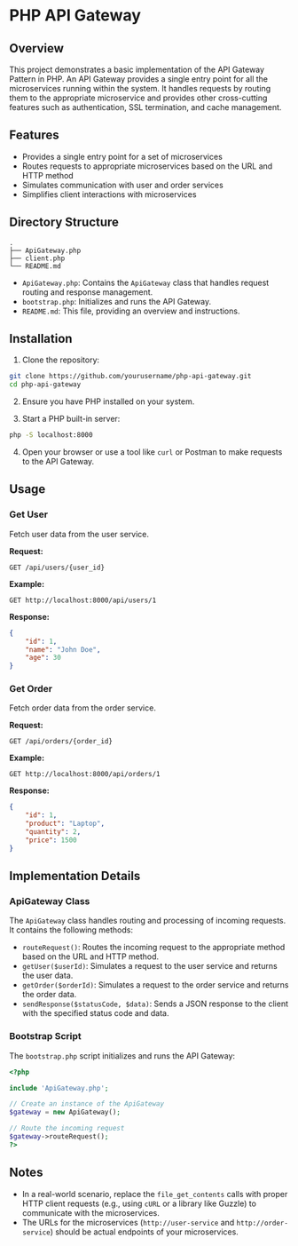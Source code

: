 # PHP API Gateway

## Overview

This project demonstrates a basic implementation of the API Gateway Pattern in PHP. An API Gateway provides a single entry point for all the microservices running within the system. It handles requests by routing them to the appropriate microservice and provides other cross-cutting features such as authentication, SSL termination, and cache management.

## Features

- Provides a single entry point for a set of microservices
- Routes requests to appropriate microservices based on the URL and HTTP method
- Simulates communication with user and order services
- Simplifies client interactions with microservices

## Directory Structure

```
.
├── ApiGateway.php
├── client.php
└── README.md
```

- `ApiGateway.php`: Contains the `ApiGateway` class that handles request routing and response management.
- `bootstrap.php`: Initializes and runs the API Gateway.
- `README.md`: This file, providing an overview and instructions.

## Installation

1. Clone the repository:

```sh
git clone https://github.com/yourusername/php-api-gateway.git
cd php-api-gateway
```

2. Ensure you have PHP installed on your system.

3. Start a PHP built-in server:

```sh
php -S localhost:8000
```

4. Open your browser or use a tool like `curl` or Postman to make requests to the API Gateway.

## Usage

### Get User

Fetch user data from the user service.

**Request:**
```
GET /api/users/{user_id}
```

**Example:**
```
GET http://localhost:8000/api/users/1
```

**Response:**
```json
{
    "id": 1,
    "name": "John Doe",
    "age": 30
}
```

### Get Order

Fetch order data from the order service.

**Request:**
```
GET /api/orders/{order_id}
```

**Example:**
```
GET http://localhost:8000/api/orders/1
```

**Response:**
```json
{
    "id": 1,
    "product": "Laptop",
    "quantity": 2,
    "price": 1500
}
```

## Implementation Details

### ApiGateway Class

The `ApiGateway` class handles routing and processing of incoming requests. It contains the following methods:

- `routeRequest()`: Routes the incoming request to the appropriate method based on the URL and HTTP method.
- `getUser($userId)`: Simulates a request to the user service and returns the user data.
- `getOrder($orderId)`: Simulates a request to the order service and returns the order data.
- `sendResponse($statusCode, $data)`: Sends a JSON response to the client with the specified status code and data.

### Bootstrap Script

The `bootstrap.php` script initializes and runs the API Gateway:

```php
<?php

include 'ApiGateway.php';

// Create an instance of the ApiGateway
$gateway = new ApiGateway();

// Route the incoming request
$gateway->routeRequest();
?>
```

## Notes

- In a real-world scenario, replace the `file_get_contents` calls with proper HTTP client requests (e.g., using `cURL` or a library like Guzzle) to communicate with the microservices.
- The URLs for the microservices (`http://user-service` and `http://order-service`) should be actual endpoints of your microservices.


